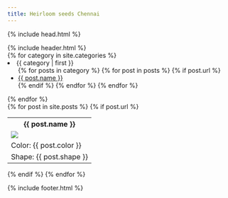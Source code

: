 ```yaml
---
title: Heirloom seeds Chennai
---
```

{% include head.html %}
<body>
{% include header.html %}

<div id="nav">
{% for category in site.categories %}
  <li><a name="{{ category | first }}">{{ category | first }}</a>
    <ul>
    {% for posts in category %}
      {% for post in posts %}
      	{% if post.url %}
	        <li><a href="{{ post.url }}">{{ post.name }}</a></li>
	  	{% endif %}    
      {% endfor %}
    {% endfor %}
    </ul>
  </li>
{% endfor %}
</div>

<div id="section">
    {% for post in site.posts %}
       	{% if post.url %}
	        <div id="boxes">
	        	<div id="article">
	        		<table>
	        		<tr>
	        			<th>
		        		{{ post.name }}
		        		</th>
		        	</tr>
		        	<tr>
		        		<td>
		        			<a href="{{ post.url }}">
		        				<img src="photos_small/{{ post.seed-image }}" />
		        			</a>
		        		</td>
		        	</tr>
		        	<tr>
		        		<td>
		        			Color: {{ post.color }}
		        		</td>
		        	</tr>
		        	<tr>
		        		<td>
		        			Shape: {{ post.shape }}
		        		</td>
		        	</tr>		        	
		        	</table>
	        	</div>
	        </div>
	  	{% endif %}    
    {% endfor %}

{% include footer.html %}

</div>



</body>
